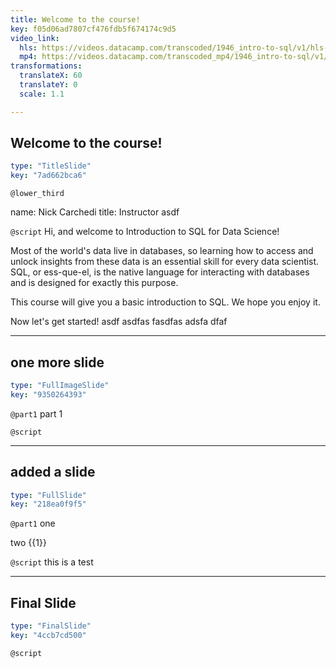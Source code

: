 ```yaml
---
title: Welcome to the course!
key: f05d06ad7807cf476fdb5f674174c9d5
video_link:
  hls: https://videos.datacamp.com/transcoded/1946_intro-to-sql/v1/hls-ch1_1.master.m3u8
  mp4: https://videos.datacamp.com/transcoded_mp4/1946_intro-to-sql/v1/ch1_1.mp4
transformations:
  translateX: 60
  translateY: 0
  scale: 1.1

---
```

## Welcome to the course!

```yaml
type: "TitleSlide"
key: "7ad662bca6"
```

`@lower_third`

name: Nick Carchedi
title: Instructor asdf


`@script`
Hi, and welcome to Introduction to SQL for Data Science!

Most of the world's data live in databases, so learning how to access and unlock insights from these data is an essential skill for every data scientist. SQL, or ess-que-el, is the native language for interacting with databases and is designed for exactly this purpose.

This course will give you a basic introduction to SQL. We hope you enjoy it.

Now let's get started! asdf asdfas fasdfas adsfa dfaf


---
## one more slide

```yaml
type: "FullImageSlide"
key: "9350264393"
```

`@part1`
part 1


`@script`



---
## added a slide

```yaml
type: "FullSlide"
key: "218ea0f9f5"
```

`@part1`
one 

two {{1}}


`@script`
this is a test


---
## Final Slide

```yaml
type: "FinalSlide"
key: "4ccb7cd500"
```

`@script`


